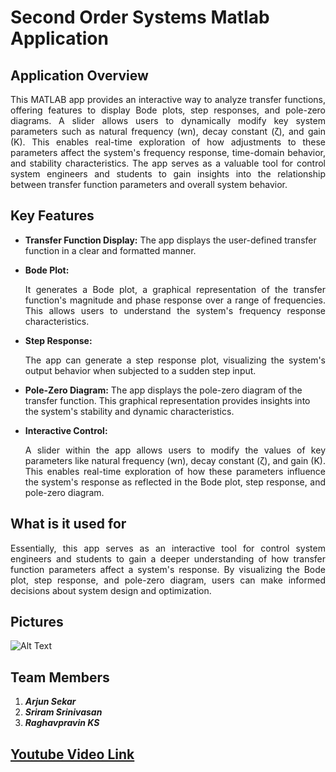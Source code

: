 # Second Order Systems Matlab Application

## Application Overview

<div align="justify"> This MATLAB app provides an interactive way to analyze transfer functions, offering features to display Bode plots, step responses, and pole-zero diagrams.  A slider allows users to dynamically modify key system parameters such as natural frequency (wn), decay constant (ζ), and gain (K). This enables real-time exploration of how adjustments to these parameters affect the system's frequency response, time-domain behavior, and stability characteristics. The app serves as a valuable tool for control system engineers and students to gain insights into the relationship between transfer function parameters and overall system behavior. </div>

## Key Features 

- **Transfer Function Display:** The app displays the user-defined transfer function in a clear and formatted manner.
  
- **Bode Plot:** <div align="justify"> It generates a Bode plot, a graphical representation of the transfer function's magnitude and phase response over a range of frequencies. This allows users to understand the system's frequency response characteristics.</div>
  
- **Step Response:** <div align="justify"> The app can generate a step response plot, visualizing the system's output behavior when subjected to a sudden step input.
  
- **Pole-Zero Diagram:** The app displays the pole-zero diagram of the transfer function. This graphical representation provides insights into the system's stability and dynamic characteristics.</div>
  
- **Interactive Control:** <div align="justify"> A slider within the app allows users to modify the values of key parameters like natural frequency (wn), decay constant (ζ), and gain (K). This enables real-time exploration of how these parameters influence the system's response as reflected in the Bode plot, step response, and pole-zero diagram.</div>
  
## What is it used for 

<div align="justify"> Essentially, this app serves as an interactive tool for control system engineers and students to gain a deeper understanding of how transfer function parameters affect a system's response. By visualizing the Bode plot, step response, and pole-zero diagram, users can make informed decisions about system design and optimization. </div>

## Pictures
![Alt Text](https://github.com/carbonvibes/Second-Order-Systems_MATLAB-App/blob/main/Resources/IMG.png)

## Team Members
1. **_Arjun Sekar_**
2. **_Sriram Srinivasan_**
3. **_Raghavpravin KS_**

## [Youtube Video Link](https://youtu.be/qDKLoPl9SU8)
